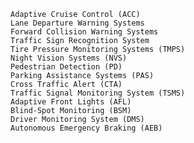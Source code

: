     Adaptive Cruise Control (ACC)
    Lane Departure Warning Systems
    Forward Collision Warning Systems
    Traffic Sign Recognition System
    Tire Pressure Monitoring Systems (TMPS)
    Night Vision Systems (NVS)
    Pedestrian Detection (PD)
    Parking Assistance Systems (PAS)
    Cross Traffic Alert (CTA)
    Traffic Signal Monitoring System (TSMS)
    Adaptive Front Lights (AFL)
    Blind-Spot Monitoring (BSM) 
    Driver Monitoring System (DMS)
    Autonomous Emergency Braking (AEB) 

